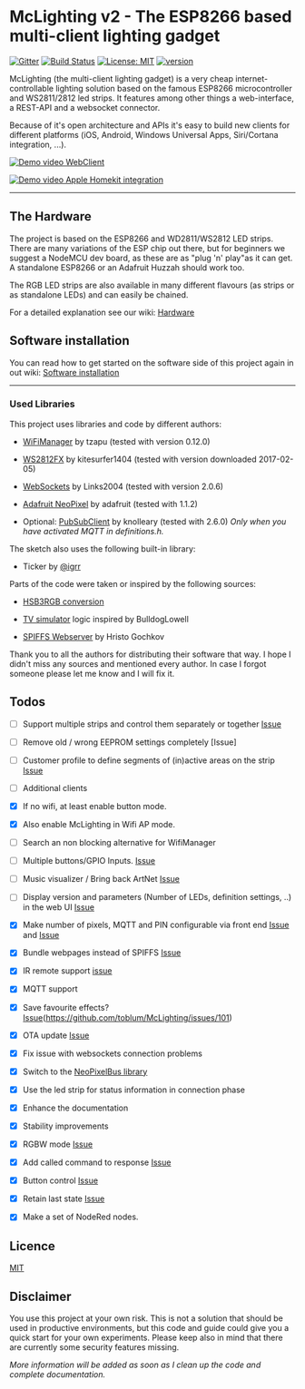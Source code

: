 # McLighting v2 - The ESP8266 based multi-client lighting gadget

[![Gitter](https://badges.gitter.im/mclighting/Lobby.svg)](https://gitter.im/mclighting/Lobby?utm_source=badge&utm_medium=badge&utm_campaign=pr-badge) [![Build Status](https://travis-ci.com/toblum/McLighting.svg?branch=master)](https://travis-ci.com/toblum/McLighting) [![License: MIT](https://img.shields.io/badge/License-MIT-yellow.svg)](https://opensource.org/licenses/MIT) [![version](https://img.shields.io/badge/version-v2.2.6-blue.svg)](https://github.com/toblum/McLighting/blob/master/Arduino/McLighting/version.h)

McLighting (the multi-client lighting gadget) is a very cheap internet-controllable lighting solution based on the famous ESP8266 microcontroller and WS2811/2812 led strips. It features among other things a web-interface, a REST-API and a websocket connector.

Because of it's open architecture and APIs it's easy to build new clients for different platforms (iOS, Android, Windows Universal Apps, Siri/Cortana integration, ...). 

[![Demo video WebClient](https://j.gifs.com/kRPrzN.gif)](https://youtu.be/rc6QVHKAXBs)

[![Demo video Apple Homekit integration](https://j.gifs.com/gJP2o6.gif)](https://youtu.be/4JnGXZaPnrw)

---

## The Hardware

The project is based on the ESP8266 and WD2811/WS2812 LED strips. There are many variations of the ESP chip out there, but for beginners we suggest a NodeMCU dev board, as these are as "plug 'n' play"as it can get.
A standalone ESP8266 or an Adafruit Huzzah should work too.

The RGB LED strips are also available in many different flavours (as strips or as standalone LEDs) and can easily be chained.

For a detailed explanation see our wiki: [Hardware](../../wiki/Hardware)


## Software installation

You can read how to get started on the software side of this project 
again in out wiki: [Software installation](../../wiki/Software-installation)

---

### Used Libraries

This project uses libraries and code by different authors:

- [WiFiManager](https://github.com/tzapu/WiFiManager) by tzapu (tested with version 0.12.0)

- [WS2812FX](https://github.com/kitesurfer1404/WS2812FX) by kitesurfer1404 (tested with version downloaded 2017-02-05)

- [WebSockets](https://github.com/Links2004/arduinoWebSockets) by Links2004 (tested with version 2.0.6)

- [Adafruit NeoPixel](https://github.com/adafruit/Adafruit_NeoPixel) by adafruit (tested with 1.1.2)

- Optional: [PubSubClient](https://github.com/knolleary/pubsubclient/) by knolleary (tested with 2.6.0)
  _Only when you have activated MQTT in definitions.h._
  
The sketch also uses the following built-in library:
- Ticker by [@igrr](https://github.com/igrr)

Parts of the code were taken or inspired by the following sources:

- [HSB3RGB conversion](https://blog.adafruit.com/2012/03/14/constant-brightness-hsb-to-rgb-algorithm/)

- [TV simulator](https://github.com/BulldogLowell/PhoneyTV) logic inspired by BulldogLowell
  
- [SPIFFS Webserver](https://github.com/esp8266/Arduino/tree/master/libraries/ESP8266WebServer/examples/FSBrowser) by Hristo Gochkov

Thank you to all the authors for distributing their software that way.
I hope I didn't miss any sources and mentioned every author. In case I forgot someone please let me know and I will fix it.


## Todos
- [ ] Support multiple strips and control them separately or together [Issue](https://github.com/toblum/McLighting/issues/118)
- [ ] Remove old / wrong EEPROM settings completely [Issue]
- [ ] Customer profile to define segments of (in)active areas on the strip [Issue](https://github.com/toblum/McLighting/issues/37)
- [ ] Additional clients
- [x] If no wifi, at least enable button mode.
- [x] Also enable McLighting in Wifi AP mode.
- [ ] Search an non blocking alternative for WifiManager
- [ ] Multiple buttons/GPIO Inputs. [Issue](https://github.com/toblum/McLighting/issues/119)
- [ ] Music visualizer / Bring back ArtNet [Issue](https://github.com/toblum/McLighting/issues/111)
- [ ] Display version and parameters (Number of LEDs, definition settings, ..) in the web UI [Issue](https://github.com/toblum/McLighting/issues/150)
- [x] Make number of pixels, MQTT and PIN configurable via front end [Issue](https://github.com/toblum/McLighting/issues/93) and [Issue](https://github.com/toblum/McLighting/issues/93)
- [x] Bundle webpages instead of SPIFFS [Issue](https://github.com/toblum/McLighting/issues/93)
- [x] IR remote support [issue](https://github.com/toblum/McLightingUI/issues/3)
- [x] MQTT support
- [x] Save favourite effects? [Issue](https://github.com/toblum/McLighting/issues/35)(https://github.com/toblum/McLighting/issues/101)
- [x] OTA update [Issue](https://github.com/toblum/McLighting/issues/92)
- [x] Fix issue with websockets connection problems
- [x] Switch to the [NeoPixelBus library](https://github.com/Makuna/NeoPixelBus/wiki)
- [x] Use the led strip for status information in connection phase
- [x] Enhance the documentation
- [x] Stability improvements
- [x] RGBW mode [Issue](https://github.com/toblum/McLighting/issues/24)
- [x] Add called command to response [Issue](https://github.com/toblum/McLighting/issues/19)
- [x] Button control [Issue](https://github.com/toblum/McLighting/issues/36)
- [x] Retain last state [Issue](https://github.com/toblum/McLighting/issues/47)
- [x] Make a set of NodeRed nodes.


## Licence
[MIT](https://choosealicense.com/licenses/mit/)


## Disclaimer
You use this project at your own risk. This is not a solution that should be used in productive environments, but this code and guide could give you a quick start for your own experiments. Please keep also in mind that there are currently some security features missing.


*More information will be added as soon as I clean up the code and complete documentation.*
